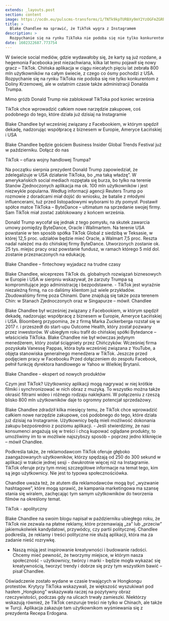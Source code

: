 ```yaml
--- 
extends: _layouts.post 
section: content 
image: https://ocdn.eu/pulscms-transforms/1/TNTk9kpTURBXy9mY2YzOGFmZGRhMmIzZTQ3MDNlYWJlMmFhNmNmODZhMC5qcGeSlQMATs0Stc0KhZMFzQNXzQHCgaExAQ 
title: > 
  Blake Chandlee ma sprawić, że TikTok wygra z Instagramem 
description: > 
  Rozpychanie się na rynku TikToka nie podoba się nie tylko konkurentom z Doliny Krzemowej, ale w ostatnim czasie także administracji Donalda Trumpa.Na terenie USA powstanie w ten sposób spółka TikTok Global z siedzibą w Teksasie, w której 12,5 proc.Bloomberg przypomina, że z firmą Marka Zuckerberga rozstał się w 2017 r. i przeszedł do start-upu Outcome Health, który został pozwany przez inwestorów.Blake Chandlee zdradził kilka miesięcy temu, że TikTok chce wprowadzić całkiem nowe narzędzie zakupowe, coś podobnego do tego, które działa już dzisiaj na Instagramie.Niektórzy wskazują również, że TikTok cenzuruje treści nie tylko w Chinach, ale także w Turcji. 
date: 1602322687.773754 
--- 
```

W świecie social mediów, gdzie wydawałoby się, że karty są już rozdane, a hegemonia Facebooka jest niezachwiana, kilka lat temu pojawił się nowy gracz – TikTok. Chińska aplikacja w ciągu niecałych pięciu lat zebrała 800 mln użytkowników na całym świecie, z czego co ósmy pochodzi z USA. Rozpychanie się na rynku TikToka nie podoba się nie tylko konkurentom z Doliny Krzemowej, ale w ostatnim czasie także administracji Donalda Trumpa.

Mimo gróźb Donald Trump nie zablokował TikToka pod koniec września

TikTok chce wprowadzić całkiem nowe narzędzie zakupowe, coś podobnego do tego, które działa już dzisiaj na Instagramie

Blake Chandlee był wcześniej związany z Facebookiem, w którym spędził dekadę, nadzorując współpracę z biznesem w Europie, Ameryce Łacińskiej i USA

Blake Chandlee będzie gościem Business Insider Global Trends Festival już w październiku. Dołącz do nas

TikTok – ofiara wojny handlowej Trumpa?

Na początku sierpnia prezydent Donald Trump zapowiedział, że zdelegalizuje w USA działanie TikToka, bo „ma taką władzę”. W amerykańskich social mediach rozpętała się burza, bo tylko na terenie Stanów Zjednoczonych aplikacja ma ok. 100 mln użytkowników i jest niezwykle popularna. Według informacji agencji Reuters Trump po rozmowie z doradcami miał dojść do wniosku, że batalie z młodymi influencerami, tuż przed listopadowymi wyborami to zły pomysł. Postawił spółce matce TikToka – ByteDance – ultimatum na sprzedanie swojej firmy. Sam TikTok miał zostać zablokowany z końcem września.

Donald Trump wycofał się jednak z tego pomysłu, na skutek zawarcia umowy pomiędzy ByteDance, Oracle i Wallmartem. Na terenie USA powstanie w ten sposób spółka TikTok Global z siedzibą w Teksasie, w której 12,5 proc. udziałów będzie mieć Oracle, a Walmart 7,5 proc. Reszta nadal należeć ma do chińskiej firmy ByteDance. Utworzonych zostanie ok. 25 tys. miejsc pracy oraz powstanie fundusz, w ramach którego 5 mld dol. zostanie przeznaczonych na edukację.

Blake Chandlee – fintechowy wyjadacz na trudne czasy

Blake Chandlee, wiceprezes TikTok ds. globalnych rozwiązań biznesowych w Europie i USA w sierpniu wskazywał, że zarzuty Trumpa są kompromitujące jego administrację i bezpodstawne. - TikTok jest wyraźnie niezależną firmą, na co daliśmy klientom już wiele przykładów. Zbudowaliśmy firmę poza Chinami. Dane znajdują się także poza terenem Chin: w Stanach Zjednoczonych oraz w Singapurze – mówił. Chandlee

Blake Chandlee był wcześniej związany z Facebookiem, w którym spędził dekadę, nadzorując współpracę z biznesem w Europie, Ameryce Łacińskiej i USA. Bloomberg przypomina, że z firmą Marka Zuckerberga rozstał się w 2017 r. i przeszedł do start-upu Outcome Health, który został pozwany przez inwestorów. W ubiegłym roku trafił do chińskiej spółki Bytedance – właściciela TikToka. Blake Chandlee nie był wówczas jedynym menedżerem, który został ściągniety przez Chińczyków. Wcześniej firma pozyskała Vanessę Pappas, która była wcześniej związana z YouTube, a objęta stanowiska generalnego menedżera w TikTok. Jeszcze przed podjęciem pracy w Facebooku Przed dołączeniem do zespołu Facebook, pełnił funkcję dyrektora handlowego w Yahoo w Wielkiej Brytanii.

Blake Chandlee – ekspert od nowych produktów

Czym jest TikTok? Użytkownicy aplikacji mogą nagrywać w niej krótkie filmiki i synchronizować w nich obraz z muzyką. To wszystko można także okrasić filtrami wideo i różnego rodzaju naklejkami. W połączeniu z rzeszą blisko 800 mln użytkowników daje to ogromny potencjał sprzedażowy.

Blake Chandlee zdradził kilka miesięcy temu, że TikTok chce wprowadzić całkiem nowe narzędzie zakupowe, coś podobnego do tego, które działa już dzisiaj na Instagramie. Użytkownicy będą mieli możliwość dokonania zakupu bezpośrednio z poziomu aplikacji. - Jeśli stwierdzimy, że nasi konsumenci angażują się w treści i chcą kupować oglądane produkty, to umożliwimy im to w możliwie najszybszy sposób – poprzez jedno kliknięcie – mówił Chandlee.

Podkreśla także, że reklamodawcom TikTok oferuje głęboko zaangażowanych użytkowników, którzy spędzają od 250 do 300 sekund w aplikacji w trakcie jednej sesji - dwukrotnie więcej niż na Instagramie. TikTok oferuje przy tym mniej szczegółowe informacje na temat tego, kim są jego użytkownicy. Nie jest to typowa społecznościówka.

Chandlee uważa też, że atutem dla reklamodawców mogą być „wyzwanie hashtagowe”, które mogą sprawić, że kampania marketingowa ma szansę stania się wiralem, zachęcając tym samym użytkowników do tworzenia filmów na określony temat.

TikTok - apolityczny

Blake Chandlee na swoim blogu napisał w październiku ubiegłego roku, że TikTok nie zezwala na płatne reklamy, które przemawiają „za” lub „przeciw” jakiemukolwiek kandydatowi, przywódcy, czy partii politycznej. Chandlee podkreśla, że reklamy i treści polityczne nie służą aplikacji, która ma za zadanie nieść rozrywkę.

- Naszą misją jest inspirowanie kreatywności i budowanie radości. Chcemy mieć pewność, że tworzymy miejsce, w którym nasza społeczność - użytkownicy, twórcy i marki - będzie mogła wykazać się kreatywnością, tworzyć trendy i dobrze się przy tym wszystkim bawić – pisał Chandlee.

Oświadczenie zostało wydane w czasie trwających w Hongkongu protestów. Krytycy TikToka wskazywali, że większość wyszukiwań pod hasłem „Hongkong” wskazywała raczej na pozytywny obraz rzeczywistości, podczas gdy na ulicach trwały zamieszki. Niektórzy wskazują również, że TikTok cenzuruje treści nie tylko w Chinach, ale także w Turcji. Aplikacja zakazuje tam użytkownikom wyśmiewania się z prezydenta Recepa Erdogana.